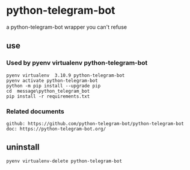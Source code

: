# python-telegram-bot

a python-telegram-bot wrapper you can't refuse

## use

### Used by pyenv virtualenv python-telegram-bot

    pyenv virtualenv  3.10.9 python-telegram-bot
    pyenv activate python-telegram-bot
    python -m pip install --upgrade pip
    cd  message\python_telegram_bot
    pip install -r requirements.txt

### Related documents

    github: https://github.com/python-telegram-bot/python-telegram-bot
    doc: https://python-telegram-bot.org/


## uninstall

    pyenv virtualenv-delete python-telegram-bot

